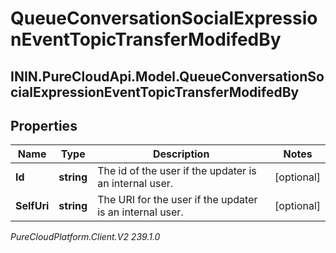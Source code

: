 # QueueConversationSocialExpressionEventTopicTransferModifedBy

## ININ.PureCloudApi.Model.QueueConversationSocialExpressionEventTopicTransferModifedBy

## Properties

|Name | Type | Description | Notes|
|------------ | ------------- | ------------- | -------------|
| **Id** | **string** | The id of the user if the updater is an internal user. | [optional] |
| **SelfUri** | **string** | The URI for the user if the updater is an internal user. | [optional] |



_PureCloudPlatform.Client.V2 239.1.0_
